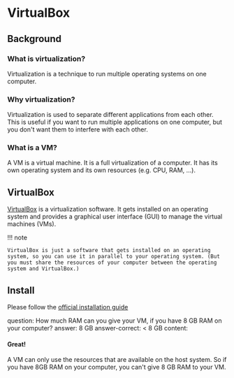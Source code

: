 # VirtualBox

## Background

### What is virtualization?

Virtualization is a technique to run multiple operating systems on one computer.

### Why virtualization?

Virtualization is used to separate different applications from each other. This is useful if you want to run multiple applications on one computer, but you don't want them to interfere with each other.

### What is a VM?

A VM is a virtual machine. It is a full virtualization of a computer. It has its own operating system and its own resources (e.g. CPU, RAM, ...).

## VirtualBox

[VirtualBox](https://www.virtualbox.org/) is a virtualization software. It gets installed on an operating system and provides a graphical user interface (GUI) to manage the virtual machines (VMs).

!!! note

    VirtualBox is just a software that gets installed on an operating system, so you can use it in parallel to your operating system. (But you must share the resources of your computer between the operating system and VirtualBox.)

## Install

Please follow the [official installation guide](https://ubuntu.com/tutorials/how-to-run-ubuntu-desktop-on-a-virtual-machine-using-virtualbox#1-overview)

<?quiz?>

question: How much RAM can you give your VM, if you have 8 GB RAM on your computer?
answer: 8 GB
answer-correct: < 8 GB
content:

<h4> Great! </h4>

A VM can only use the resources that are available on the host system. So if you have 8GB RAM on your computer, you can't give 8 GB RAM to your VM.

<?/quiz?>
